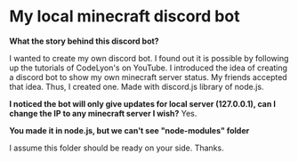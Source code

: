 # My local minecraft discord bot

**What the story behind this discord bot?**

I wanted to create my own discord bot. I found out it is possible by following up the tutorials of CodeLyon's on YouTube.
I introduced the idea of creating a discord bot to show my own minecraft server status. My friends accepted that idea. Thus, I created one.
Made with discord.js library of node.js.

**I noticed the bot will only give updates for local server (127.0.0.1), can I change the IP to any minecraft server I wish?**
Yes.

**You made it in node.js, but we can't see "node-modules" folder**

I assume this folder should be ready on your side. Thanks.
